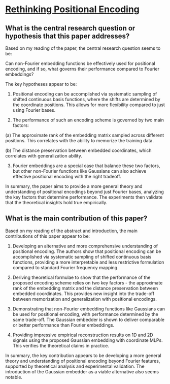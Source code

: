 # [Rethinking Positional Encoding](https://arxiv.org/abs/2107.02561v3)

## What is the central research question or hypothesis that this paper addresses?

 Based on my reading of the paper, the central research question seems to be:

Can non-Fourier embedding functions be effectively used for positional encoding, and if so, what governs their performance compared to Fourier embeddings?

The key hypotheses appear to be:

1) Positional encoding can be accomplished via systematic sampling of shifted continuous basis functions, where the shifts are determined by the coordinate positions. This allows for more flexibility compared to just using Fourier bases.

2) The performance of such an encoding scheme is governed by two main factors:

(a) The approximate rank of the embedding matrix sampled across different positions. This correlates with the ability to memorize the training data.

(b) The distance preservation between embedded coordinates, which correlates with generalization ability.  

3) Fourier embeddings are a special case that balance these two factors, but other non-Fourier functions like Gaussians can also achieve effective positional encoding with the right tradeoff.

In summary, the paper aims to provide a more general theory and understanding of positional encodings beyond just Fourier bases, analyzing the key factors that determine performance. The experiments then validate that the theoretical insights hold true empirically.


## What is the main contribution of this paper?

 Based on my reading of the abstract and introduction, the main contributions of this paper appear to be:

1. Developing an alternative and more comprehensive understanding of positional encoding. The authors show that positional encoding can be accomplished via systematic sampling of shifted continuous basis functions, providing a more interpretable and less restrictive formulation compared to standard Fourier frequency mapping.

2. Deriving theoretical formulae to show that the performance of the proposed encoding scheme relies on two key factors - the approximate rank of the embedding matrix and the distance preservation between embedded coordinates. This provides new insight into the trade-off between memorization and generalization with positional encodings. 

3. Demonstrating that non-Fourier embedding functions like Gaussians can be used for positional encoding, with performance determined by the same trade-off. The Gaussian embedder is shown to deliver comparable or better performance than Fourier embeddings.

4. Providing impressive empirical reconstruction results on 1D and 2D signals using the proposed Gaussian embedding with coordinate MLPs. This verifies the theoretical claims in practice.

In summary, the key contribution appears to be developing a more general theory and understanding of positional encoding beyond Fourier features, supported by theoretical analysis and experimental validation. The introduction of the Gaussian embedder as a viable alternative also seems notable.
